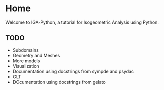 # Home 

Welcome to IGA-Python, a tutorial for Isogeometric Analysis using Python.

## TODO

- Subdomains
- Geometry and Meshes
- More models
- Visualization
- Documentation using docstrings from sympde and psydac
- GLT 
- DOcumentation using docstrings from gelato

```{tableofcontents}
```
